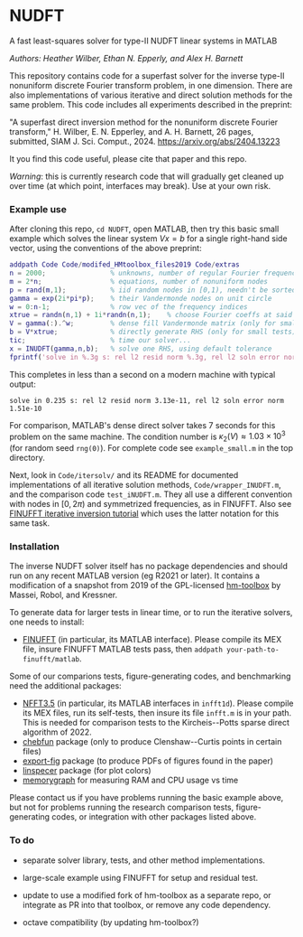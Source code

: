 # NUDFT
A fast least-squares solver for type-II NUDFT linear systems in MATLAB

*Authors: Heather Wilber, Ethan N. Epperly, and Alex H. Barnett*

This repository contains code for a superfast solver for the inverse type-II nonuniform discrete Fourier transform problem, in one dimension. There are also implementations of various iterative and direct solution methods for the same problem. This code includes all experiments described in the preprint:

"A superfast direct inversion method for the nonuniform discrete Fourier transform," H. Wilber, E. N. Epperley, and A. H. Barnett, 26 pages,
submitted, SIAM J. Sci. Comput., 2024. https://arxiv.org/abs/2404.13223

It you find this code useful, please cite that paper and this repo.

*Warning*: this is currently research code that will gradually get cleaned up over time (at which point, interfaces may break). Use at your own risk.


### Example use

After cloning this repo, `cd NUDFT`, open MATLAB, then try this basic
small example which solves the linear system $Vx = b$
for a single right-hand side vector, using the
conventions of the above preprint:
```matlab
addpath Code Code/modifed_HMtoolbox_files2019 Code/extras
n = 2000;                % unknowns, number of regular Fourier frequencies
m = 2*n;                 % equations, number of nonuniform nodes
p = rand(m,1);           % iid random nodes in [0,1), needn't be sorted
gamma = exp(2i*pi*p);    % their Vandermonde nodes on unit circle
w = 0:n-1;               % row vec of the frequency indices
xtrue = randn(n,1) + 1i*randn(n,1);    % choose Fourier coeffs at said indices
V = gamma(:).^w;         % dense fill Vandermonde matrix (only for small tests)
b = V*xtrue;             % directly generate RHS (only for small tests)
tic;                     % time our solver...
x = INUDFT(gamma,n,b);   % solve one RHS, using default tolerance
fprintf('solve in %.3g s: rel l2 resid norm %.3g, rel l2 soln error norm %.3g\n', toc, norm(V*x-b)/norm(b), norm(x-xtrue)/norm(x))
```
This completes in less than a second on a modern machine with typical output:
```
solve in 0.235 s: rel l2 resid norm 3.13e-11, rel l2 soln error norm 1.51e-10
```
For comparison, MATLAB's dense direct solver takes 7 seconds for this problem
on the same machine.
The condition number is $\kappa_2(V) \approx 1.03 \times 10^3$ (for random seed `rng(0)`).
For complete code see `example_small.m` in the top directory.

Next, look in `Code/itersolv/` and its README for documented implementations of all iterative solution methods, `Code/wrapper_INUDFT.m`,
and the comparison code `test_iNUDFT.m`. They all use a different convention
with nodes in $[0,2\pi)$ and symmetrized frequencies, as in FINUFFT.
Also see [FINUFFT iterative inversion tutorial](https://finufft.readthedocs.io/en/latest/tutorial/inv1d2.html) which uses the latter notation for this same task.


### Installation

The inverse NUDFT solver itself has no package dependencies and should
run on any recent MATLAB version (eg R2021 or later). It contains a modification
of a snapshot from 2019 of the GPL-licensed [hm-toolbox](https://github.com/numpi/hm-toolbox) by Massei, Robol, and Kressner.

To generate data for larger tests in linear time, or to run the iterative solvers, one needs to install:

   * [FINUFFT](https://finufft.readthedocs.io) (in particular, its MATLAB interface). Please compile its MEX file, insure FINUFFT MATLAB tests pass, then `addpath your-path-to-finufft/matlab`.

Some of our comparions tests, figure-generating codes, and benchmarking need the additional packages:

   * [NFFT3.5](https://github.com/NFFT/nfft)  (in particular, its MATLAB interfaces in `infft1d`). Please compile its MEX files, run its self-tests, then insure its file `infft.m` is in your path. This is needed for comparison tests to the Kircheis--Potts sparse direct algorithm of 2022.
   * [chebfun](https://www.chebfun.org/) package (only to produce Clenshaw--Curtis points in certain files)
   * [export-fig](https://github.com/altmany/export_fig) package (to produce PDFs of figures found in the paper)
   * [linspecer](https://github.com/davidkun/linspecer) package (for plot colors)
   * [memorygraph](https://github.com/ahbarnett/memorygraph) for measuring RAM and CPU usage vs time

Please contact us if you have problems running the basic example above, but not for problems running the research comparison tests, figure-generating codes, or integration with other packages listed above.


### To do

* separate solver library, tests, and other method implementations.

* large-scale example using FINUFFT for setup and residual test.

* update to use a modified fork of hm-toolbox as a separate repo, or integrate as PR into that toolbox, or remove any code dependency.

* octave compatibility (by updating hm-toolbox?)
